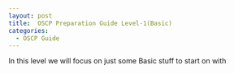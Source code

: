 ```yaml
---
layout: post
title:  OSCP Preparation Guide Level-1(Basic)
categories: 
  - OSCP Guide
---
```


<p>In this level we will focus on just some Basic stuff to start on with</p>

